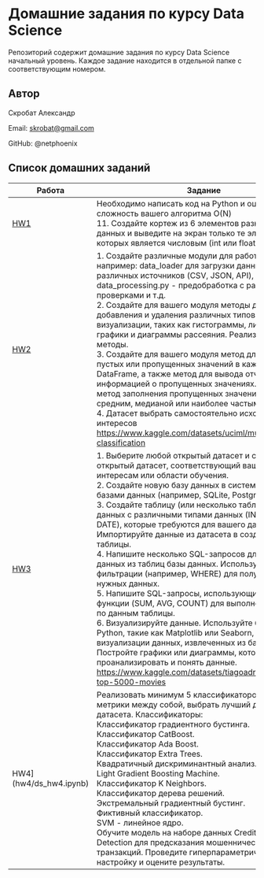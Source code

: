 # Домашние задания по курсу Data Science
Репозиторий содержит домашние задания по курсу Data Science начальный уровень. Каждое задание находится в отдельной папке с соответствующим номером.

## Автор
Скробат Александр

Email: skrobat@gmail.com

GitHub: @netphoenix

## Список домашних заданий

| Работа | Задание |
|----------|--------|
| [HW1](hw1/work01.ipynb) | Необходимо написать код на Python и оценить сложность вашего алгоритма О(N)<br>11. Создайте кортеж из 6 элементов разных типов данных и выведите на экран только те элементы, тип которых является числовым (int или float) |
| [HW2](hw2/ds_hw2_1.ipynb) | 1. Создайте различные модули для работы с данными, например: data_loader для загрузки данных из различных источников (CSV, JSON, API), data_processing.py - предобработка с различными проверками и т.д. <br>2. Создайте для вашего модуля методы для добавления и удаления различных типов визуализации, таких как гистограммы, линейные графики и диаграммы рассеяния. Реализуйте эти методы. <br>3. Создайте для вашего модуля метод для подсчета пустых или пропущенных значений в каждом столбце DataFrame, а также метод для вывода отчета с информацией о пропущенных значениях. Реализуйте метод заполнения пропущенных значений (например: средним, медианой или наиболее частым значением).<br>4. Датасет выбрать самостоятельно исходя из интересов <br>https://www.kaggle.com/datasets/uciml/mushroom-classification |
| [HW3](hw3/ds_hw3.ipynb) | 1. Выберите любой открытый датасет и скачайте открытый датасет, соответствующий вашим интересам или области обучения.<br>2. Создайте новую базу данных в системе управления базами данных (например, SQLite, PostgreSQL).<br>3. Создайте таблицу (или несколько таблиц) в базе данных с различными типами данных (INTEGER, TEXT, DATE), которые требуются для вашего датасета. Импортируйте данные из датасета в созданные таблицы.<br>4. Напишите несколько SQL-запросов для извлечения данных из таблиц базы данных. Используйте условия фильтрации (например, WHERE) для получения нужных данных.<br>5. Напишите SQL-запросы, использующие агрегатные функции (SUM, AVG, COUNT) для выполнения расчетов по данным таблицы.<br>6. Визуализируйте данные. Используйте библиотеки Python, такие как Matplotlib или Seaborn, для визуализации данных, извлеченных из базы данных. Постройте графики или диаграммы, которые помогут проанализировать и понять данные.<br>https://www.kaggle.com/datasets/tiagoadrianunes/imdb-top-5000-movies|
| HW4](hw4/ds_hw4.ipynb) | Реализовать минимум 5 классификаторов, сравнить метрики между собой, выбрать лучший для Вашего датасета. Классификаторы:<br>Классификатор градиентного бустинга.<br>Классификатор CatBoost.<br>Классификатор Ada Boost.<br>Классификатор Extra Trees.<br>Квадратичный дискриминантный анализ.<br>Light Gradient Boosting Machine.<br>Классификатор K Neighbors.<br>Классификатор дерева решений.<br>Экстремальный градиентный бустинг.<br>Фиктивный классификатор.<br>SVM - линейное ядро.<br>Обучите модель на наборе данных Credit Card Fraud Detection для предсказания мошеннических транзакций. Проведите гиперпараметрическую настройку и оцените результаты.|
